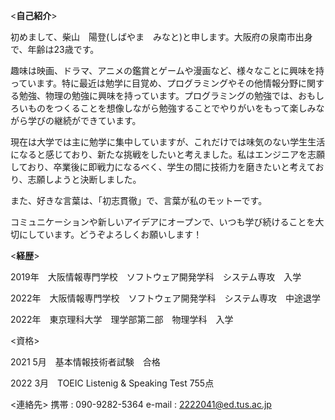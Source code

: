 <**自己紹介**>

初めまして、柴山　陽登(しばやま　みなと)と申します。大阪府の泉南市出身で、年齢は23歳です。

趣味は映画、ドラマ、アニメの鑑賞とゲームや漫画など、様々なことに興味を持っています。特に最近は勉学に目覚め、プログラミングやその他情報分野に関する勉強、物理の勉強に興味を持っています。プログラミングの勉強では、おもしろいものをつくることを想像しながら勉強することでやりがいをもって楽しみながら学びの継続ができています。

現在は大学では主に勉学に集中していますが、これだけでは味気のない学生生活になると感じており、新たな挑戦をしたいと考えました。私はエンジニアを志願しており、卒業後に即戦力になるべく、学生の間に技術力を磨きたいと考えており、志願しようと決断しました。

また、好きな言葉は、「初志貫徹」で、言葉が私のモットーです。

コミュニケーションや新しいアイデアにオープンで、いつも学び続けることを大切にしています。どうぞよろしくお願いします！


<**経歴**>

2019年　大阪情報専門学校　ソフトウェア開発学科　システム専攻　入学

2022年　大阪情報専門学校　ソフトウェア開発学科　システム専攻　中途退学

2022年　東京理科大学　理学部第二部　物理学科　入学

<資格>

2021 5月　基本情報技術者試験　合格

2022 3月　TOEIC Listenig & Speaking  Test 755点　

<連絡先>
携帯 : 090-9282-5364
e-mail : 2222041@ed.tus.ac.jp
